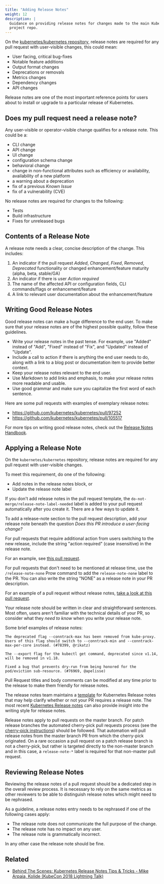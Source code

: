 ```yaml
---
title: "Adding Release Notes"
weight: 12
description: |
  Guidance on providing release notes for changes made to the main Kubernetes
  project repo.
---
```


On the [kubernetes/kubernetes repository][kubernetes-repository], release notes
are required for any pull request with user-visible changes, this could mean:

- User facing, critical bug-fixes
- Notable feature additions
- Output format changes
- Deprecations or removals
- Metrics changes
- Dependency changes
- API changes

Release notes are one of the most important reference points for users about to
install or upgrade to a particular release of Kubernetes.

## Does my pull request need a release note?

Any user-visible or operator-visible change qualifies for a release note. This
could be a:

- CLI change
- API change
- UI change
- configuration schema change
- behavioral change
- change in non-functional attributes such as efficiency or availability,
  availability of a new platform
- a warning about a deprecation
- fix of a previous _Known Issue_
- fix of a vulnerability (CVE)

No release notes are required for changes to the following:

- Tests
- Build infrastructure
- Fixes for unreleased bugs

## Contents of a Release Note

A release note needs a clear, concise description of the change. This includes:

1. An indicator if the pull request _Added_, _Changed_, _Fixed_, _Removed_,
   _Deprecated_ functionality or changed enhancement/feature maturity (alpha,
   beta, stable/GA)
2. An indicator if there is user _Action required_
3. The name of the affected API or configuration fields, CLI commands/flags or
   enhancement/feature
4. A link to relevant user documentation about the enhancement/feature

## Writing Good Release Notes

Good release notes can make a huge difference to the end user. To make sure that
your release notes are of the highest possible quality, follow these guidelines.

- Write your release notes in the past tense. For example, use "Added" instead
  of "Add", "Fixed" instead of "Fix", and "Updated" instead of "Update".
- Include a call to action if there is anything the end user needs to do, along
  with a link to a blog post or documentation item to provide better context.
- Keep your release notes relevant to the end user.
- Use Markdown to add links and emphasis, to make your release notes more
  readable and usable.
- Use good grammar and make sure you capitalize the first word of each
  sentence. 

Here are some pull requests with examples of exemplary release notes:
- https://github.com/kubernetes/kubernetes/pull/97252
- https://github.com/kubernetes/kubernetes/pull/105517

For more tips on writing good release notes, check out the [Release Notes Handbook].

## Applying a Release Note

On the `kubernetes/kubernetes` repository, release notes are required for any pull
request with user-visible changes.

To meet this requirement, do one of the following:
- Add notes in the release notes block, or
- Update the release note label

If you don't add release notes in the pull request template, the
`do-not-merge/release-note-label-needed` label is added to your pull request
automatically after you create it. There are a few ways to update it.

To add a release-note section to the pull request description, add your release
note beneath the question *Does this PR introduce a user-facing change?*

For pull requests that require additional action from users switching to the new
release, include the string "action required" (case insensitive) in the release
note.

For an example, see [this pull request](https://github.com/kubernetes/kubernetes/pull/107207).

For pull requests that don't need to be mentioned at release time, use the
`/release-note-none` Prow command to add the `release-note-none` label to the
PR. You can also write the string "NONE" as a release note in your PR
description.

For an example of a pull request without release notes, 
[take a look at this pull request](https://github.com/kubernetes/kubernetes/pull/107910).

Your release note should be written in clear and straightforward sentences. Most
often, users aren't familiar with the technical details of your PR, so consider
what they _need to know_ when you write your release note.

Some brief examples of release notes:

```
The deprecated flag --conntrack-max has been removed from kube-proxy. Users of this flag should switch to --conntrack-min and --conntrack-max-per-core instead. (#78399, @rikatz)

The --export flag for the kubectl get command, deprecated since v1.14, will be removed in v1.18.

Fixed a bug that prevents dry-run from being honored for the pod/eviction sub-resource. (#76969, @apelisse)
```

Pull Request titles and body comments can be modified at any time prior to the
release to make them friendly for release notes.

The release notes team maintains a
[template](https://github.com/kubernetes/sig-release/blob/master/release-team/role-handbooks/release-notes/relnotes-template.md)
for Kubernetes Release notes that may help clarify whether or not your PR
requires a release note. The most recent 
[Kubernetes Release notes](https://kubernetes.io/docs/setup/release/notes/) can
also provide insight into the writing style for release notes.

Release notes apply to pull requests on the master branch. For patch release
branches the automated cherry-pick pull requests process (see the 
[cherry-pick instructions](/contributors/devel/sig-release/cherry-picks.md))
should be followed.  That automation will pull release notes from the master
branch PR from which the cherry-pick originated. On a rare occasion a pull
request on a patch release branch is not a cherry-pick, but rather is targeted
directly to the non-master branch and in this case, a `release-note-*` label is
required for that non-master pull request.

## Reviewing Release Notes

Reviewing the release notes of a pull request should be a dedicated step in the
overall review process. It is necessary to rely on the same metrics as other
reviewers to be able to distinguish release notes which might need to be
rephrased.

As a guideline, a release notes entry needs to be rephrased if one of the
following cases apply:

- The release note does not communicate the full purpose of the change.
- The release note has no impact on any user.
- The release note is grammatically incorrect.

In any other case the release note should be fine.

## Related

* [Behind The Scenes: Kubernetes Release Notes Tips & Tricks - Mike Arpaia, Kolide (KubeCon 2018 Lightning Talk)](https://www.youtube.com/watch?v=n62oPohOyYs)

[kubernetes-repository]: https://git.k8s.io/kubernetes/
[Release Notes Handbook]: https://github.com/kubernetes/sig-release/tree/master/release-team/role-handbooks/release-notes
